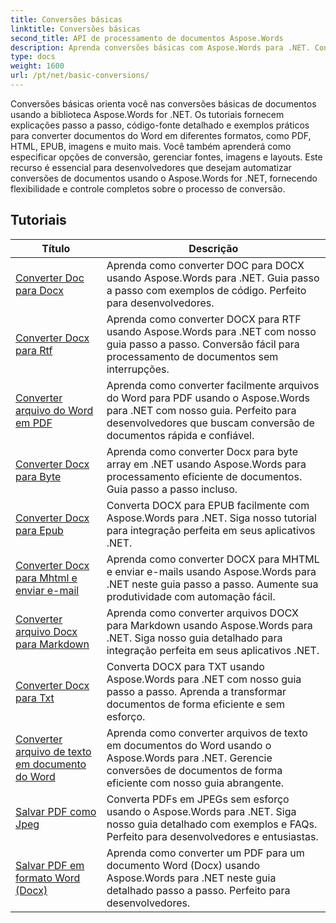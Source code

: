 ```yaml
---
title: Conversões básicas
linktitle: Conversões básicas
second_title: API de processamento de documentos Aspose.Words
description: Aprenda conversões básicas com Aspose.Words para .NET. Converta facilmente documentos do Word para outros formatos, como PDF, HTML, RTF e mais.
type: docs
weight: 1600
url: /pt/net/basic-conversions/
---
```


Conversões básicas orienta você nas conversões básicas de documentos usando a biblioteca Aspose.Words for .NET. Os tutoriais fornecem explicações passo a passo, código-fonte detalhado e exemplos práticos para converter documentos do Word em diferentes formatos, como PDF, HTML, EPUB, imagens e muito mais. Você também aprenderá como especificar opções de conversão, gerenciar fontes, imagens e layouts. Este recurso é essencial para desenvolvedores que desejam automatizar conversões de documentos usando o Aspose.Words for .NET, fornecendo flexibilidade e controle completos sobre o processo de conversão.

 ## Tutoriais
| Título | Descrição |
| --- | --- |
| [Converter Doc para Docx](./doc-to-docx/) | Aprenda como converter DOC para DOCX usando Aspose.Words para .NET. Guia passo a passo com exemplos de código. Perfeito para desenvolvedores.  |
| [Converter Docx para Rtf](./docx-to-rtf/) | Aprenda como converter DOCX para RTF usando Aspose.Words para .NET com nosso guia passo a passo. Conversão fácil para processamento de documentos sem interrupções. |  
| [Converter arquivo do Word em PDF](./docx-to-pdf/) | Aprenda como converter facilmente arquivos do Word para PDF usando o Aspose.Words para .NET com nosso guia. Perfeito para desenvolvedores que buscam conversão de documentos rápida e confiável. | 
| [Converter Docx para Byte](./docx-to-byte/) | Aprenda como converter Docx para byte array em .NET usando Aspose.Words para processamento eficiente de documentos. Guia passo a passo incluso. |  
| [Converter Docx para Epub](./docx-to-epub/) | Converta DOCX para EPUB facilmente com Aspose.Words para .NET. Siga nosso tutorial para integração perfeita em seus aplicativos .NET. |
| [Converter Docx para Mhtml e enviar e-mail](./docx-to-mhtml-and-sending-email/) | Aprenda como converter DOCX para MHTML e enviar e-mails usando Aspose.Words para .NET neste guia passo a passo. Aumente sua produtividade com automação fácil. |
| [Converter arquivo Docx para Markdown](./docx-to-markdown/) | Aprenda como converter arquivos DOCX para Markdown usando Aspose.Words para .NET. Siga nosso guia detalhado para integração perfeita em seus aplicativos .NET. |
| [Converter Docx para Txt](./docx-to-txt/) | Converta DOCX para TXT usando Aspose.Words para .NET com nosso guia passo a passo. Aprenda a transformar documentos de forma eficiente e sem esforço. |
| [Converter arquivo de texto em documento do Word](./txt-to-docx/) | Aprenda como converter arquivos de texto em documentos do Word usando o Aspose.Words para .NET. Gerencie conversões de documentos de forma eficiente com nosso guia abrangente. | 
| [Salvar PDF como Jpeg](./pdf-to-jpeg/) | Converta PDFs em JPEGs sem esforço usando o Aspose.Words para .NET. Siga nosso guia detalhado com exemplos e FAQs. Perfeito para desenvolvedores e entusiastas. |
| [Salvar PDF em formato Word (Docx)](./pdf-to-docx/) | Aprenda como converter um PDF para um documento Word (Docx) usando Aspose.Words para .NET neste guia detalhado passo a passo. Perfeito para desenvolvedores. |